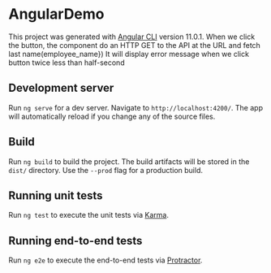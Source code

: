 
# AngularDemo

This project was generated with [Angular CLI](https://github.com/angular/angular-cli) version 11.0.1.
When we click the button, the component do an HTTP GET to the API at the URL and fetch last name(employee_name})
It will display error message when we click button twice less than half-second

## Development server

Run `ng serve` for a dev server. Navigate to `http://localhost:4200/`. The app will automatically reload if you change any of the source files.

## Build

Run `ng build` to build the project. The build artifacts will be stored in the `dist/` directory. Use the `--prod` flag for a production build.

## Running unit tests

Run `ng test` to execute the unit tests via [Karma](https://karma-runner.github.io).

## Running end-to-end tests

Run `ng e2e` to execute the end-to-end tests via [Protractor](http://www.protractortest.org/).

